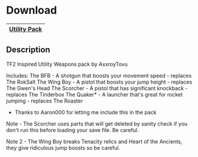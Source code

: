 # Download
[Utility Pack](https://raw.githubusercontent.com/BLCM/BLCMods/master/Borderlands%202%20mods/AxxroyTovu/UtilityPack.txt) |
----|

## Description

TF2 Inspired Utility Weapons pack by AxxroyTovu

Includes:
The BFB - A shotgun that boosts your movement speed - replaces The RokSalt
The Wing Boy - A pistol that boosts your jump height - replaces The Gwen's Head
The Scorcher - A pistol that has significant knockback - replaces The Tinderbox
The Quaker* - A launcher that's great for rocket jumping - replaces The Roaster

* Thanks to Aaron000 for letting me include this in the pack

Note - The Scorcher uses parts that will get deleted by sanity check if you don't run this before loading your save file. Be careful.

Note 2 - The Wing Boy breaks Tenacity relics and Heart of the Ancients, they give ridiculous jump boosts so be careful.
